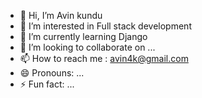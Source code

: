 - 👋 Hi, I’m Avin kundu
- 👀 I’m interested in Full stack development
- 🌱 I’m currently learning Django
- 💞️ I’m looking to collaborate on ...
- 📫 How to reach me : avin4k@gmail.com
- 😄 Pronouns: ...
- ⚡ Fun fact: ...

<!---
Avin-16/Avin-16 is a ✨ special ✨ repository because its `README.md` (this file) appears on your GitHub profile.
You can click the Preview link to take a look at your changes.
--->
